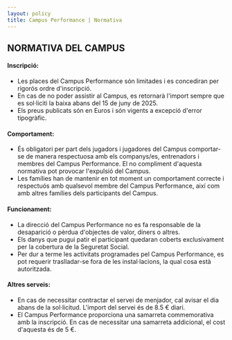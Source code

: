 ```yaml
---
layout: policy
title: Campus Performance | Normativa
---
```

## NORMATIVA DEL CAMPUS

#### Inscripció:
- Les places del Campus Performance són limitades i es concediran per rigorós ordre d'inscripció.
- En cas de no poder assistir al Campus, es retornarà l'import sempre que es sol·liciti la baixa abans del 15 de juny de 2025.
- Els preus publicats són en Euros i són vigents a excepció d'error tipogràfic.

#### Comportament:
- És obligatori per part dels jugadors i jugadores del Campus comportar-se de manera respectuosa amb els companys/es, entrenadors i membres del Campus Performance. El no compliment d'aquesta normativa pot provocar l'expulsió del Campus.
- Les famílies han de mantenir en tot moment un comportament correcte i respectuós amb qualsevol membre del Campus Performance, així com amb altres famílies dels participants del Campus.

#### Funcionament:
- La direcció del Campus Performance no es fa responsable de la desaparició o pèrdua d'objectes de valor, diners o altres.
- Els danys que pugui patir el participant quedaran coberts exclusivament per la cobertura de la Seguretat Social.
- Per dur a terme les activitats programades pel Campus Performance, es pot requerir traslladar-se fora de les instal·lacions, la qual cosa està autoritzada.

#### Altres serveis:
- En cas de necessitar contractar el servei de menjador, cal avisar el dia abans de la sol·licitud. L'import del servei és de 8.5 € diari.
- El Campus Performance proporciona una samarreta commemorativa amb la inscripció. En cas de necessitar una samarreta addicional, el cost d'aquesta és de 5 €.
